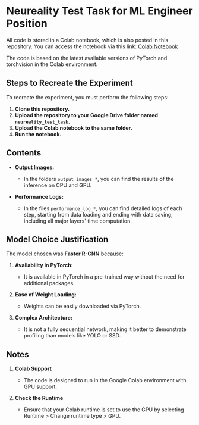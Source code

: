 # Neureality Test Task for ML Engineer Position

All code is stored in a Colab notebook, which is also posted in this repository. You can access the notebook via this link: [Colab Notebook](https://colab.research.google.com/drive/1In7U2QfeN5idq_fh5zDGUaalnfOjr_dD?usp=sharing)

The code is based on the latest available versions of PyTorch and torchvision in the Colab environment.

## Steps to Recreate the Experiment

To recreate the experiment, you must perform the following steps:

1. **Clone this repository.**
2. **Upload the repository to your Google Drive folder named `neureality_test_task`.**
3. **Upload the Colab notebook to the same folder.**
4. **Run the notebook.**

## Contents

- **Output Images:**
  - In the folders `output_images_*`, you can find the results of the inference on CPU and GPU.

- **Performance Logs:**
  - In the files `performance_log_*`, you can find detailed logs of each step, starting from data loading and ending with data saving, including all major layers' time computation.

## Model Choice Justification

The model chosen was **Faster R-CNN** because:

1. **Availability in PyTorch:**
   - It is available in PyTorch in a pre-trained way without the need for additional packages.

2. **Ease of Weight Loading:**
   - Weights can be easily downloaded via PyTorch.

3. **Complex Architecture:**
   - It is not a fully sequential network, making it better to demonstrate profiling than models like YOLO or SSD.


## Notes

1. **Colab Support**
    - The code is designed to run in the Google Colab environment with GPU support.

2.  **Check the Runtime**
    - Ensure that your Colab runtime is set to use the GPU by selecting Runtime > Change runtime type > GPU.

